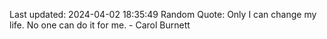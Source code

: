 Last updated: 2024-04-02 18:35:49
Random Quote: Only I can change my life. No one can do it for me. - Carol Burnett